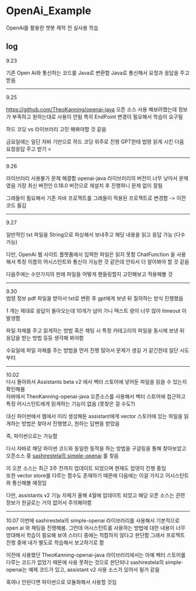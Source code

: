 # OpenAi_Example
OpenAi를 활용한 챗봇 제작 전 실사용 학습


## log
9.23

기존 Open Ai와 통신하는 코드를 Java로 변환함
Java로 통신해서 요청과 응답을 주고 받음

---
9.25

https://github.com/TheoKanning/openai-java
오픈 소스 사용 해보려했는데
정보가 부족하고 원하는대로 사용이 안됨
특히 EndPoint 변경이 필요해서 학습이 요구됨

하드 코딩 vs 라이브러리
고민 해봐야할 것 같음

금요일에는 일단 자바 기반으로 하드 코딩 위주로 진행
GPT한테 법령 읽게 시킨 다음 요청응답 주고 받기 <

---
9.26     

라이브러리 사용불가 문제 해결함
openai-java 라이브러리의 버전이 너무 낮아서 문제였음
가장 최신 버전인 0.18.0 버전으로 재설치 후 진행하니 문제 없이 잘됨

그래들이 필요해서 기존 자바 프로젝트를 그래들이 적용된 프로젝트로 변경함 -> 이전 코드 옮김

---
9.27

일반적인 txt 파일을 String으로 파싱해서 보내주고
해당 내용을 읽고 응답 가능 (다수 가능)

다만, OpenAi 웹 사이트 플랫폼에서 입력한 파일은 읽지 못함
ChatFunction 을 사용해서 특정 이름의 어시스턴트와 통신이 가능한 것 같은데
안되서 더 알아봐야 할 것 같음

다음주에는
수만가지의 판례 파일을 어떻게 핸들링할지 고민해보고 적용해볼 것

---
9.30       
법령 정보 pdf 파일을 받아서 txt로 변환 후 gpt에게 보낸 뒤 질의하는 방식 진행했음

1 개는 제대로 응답이 돌아오는데
10개가 넘어 가니 텍스트 량이 너무 많아 timeout 이 발생함

파일 자체를 주고 읽게하는 방법
혹은 채팅 시 특정 카테고리의 파일을 동시에 보낸 뒤 응답을 받는 방법
등등 생각해 봐야함

수요일에 파일 자체를 주는 방법을 먼저 진행
많아서 문제가 생길 거 같긴한데 일단 시도부터

---
10.02      
다시 돌아와서 Assistants beta v2 에서 벡터 스토어에 넣어둔 파일을 읽을 수 있는지 확인해봄     
자바에서 TheoKanning-openai-java 오픈소스를 사용해서 벡터 스토어에 접근하고 특정 어시스턴트에게 읽게하는 기능이 없음 (못찾은 걸 수도?)     

대신 파이썬에서 웹에서 미리 생성해둔 assistant에게 vector 스토어에 있는 파일을 읽게하는 방법은 찾아서 진행했고, 원하는 답변을 받았음    

즉, 파이썬으로는 가능함     

다시 자바로 해당 파이썬 코드와 동일한 동작을 하는 방법을 구글링을 통해 찾아보았고 오픈소스 중 [sashirestela의 simple-openai](https://github.com/sashirestela/simple-openai) 를 찾음     

이 오픈 소스는 최근 3주 전까지 업데이트 되었으며 현재도 업뎃이 진행 중임       
또한 vector store를 다루는 함수도 존재하기 때문에 다음에는 이걸 가지고 어시스턴트와 통신해볼 예정임     

다만, assistants v2 기능 자체가 올해 4월에 업데이트 되었고 해당 오픈 소스는 관련 정보가 한글로는 거의 없어서 주의해야함

---
10.07
이번에 sashirestela의 simple-openai 라이브러리를 사용해서 기본적으로 open ai 와 채팅을 진행해봄.
그런데 어시스턴트를 사용하는 방법에 대한 내용이 너무 방대해서 학습이 필요해 보여 스터디 중에는 적합하지 않다고 판단함
그래서 프로젝트 진행 중에 내가 별도로 학습해서 보고하기로 함

이전에 사용했던 TheoKanning-openai-java 라이브러리에서는 아예 벡터 스토어를 다루는 코드가 없었기 때문에 사용 못하는 것으로 판단되나
sashirestela의 simple-openai는 예제 코드가 있고, assistant v2 사용 소스가 있어서 될거 같음

혹여나 안된다면 파이썬으로 모듈화해서 사용할 것임
